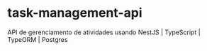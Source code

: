 # task-management-api
API de gerenciamento de atividades usando NestJS | TypeScript | TypeORM | Postgres
